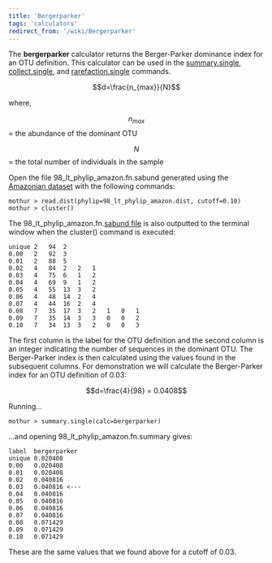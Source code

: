 ```yaml
---
title: 'Bergerparker'
tags: 'calculators'
redirect_from: '/wiki/Bergerparker'
---
```

The **bergerparker** calculator returns the
Berger-Parker dominance index for an OTU definition. This calculator can
be used in the [summary.single](/wiki/summary.single),
[collect.single](/wiki/collect.single), and
[rarefaction.single](/wiki/rarefaction.single) commands.

$$d=\frac{n_{max}}{N}$$

where,

$$n_{max}$$ = the abundance of the dominant OTU

$$N$$ = the total number of individuals in the sample

Open the file 98\_lt\_phylip\_amazon.fn.sabund generated using the [
Amazonian dataset](https://mothur.s3.us-east-2.amazonaws.com/wiki/amazondata.zip) with the following
commands:

    mothur > read.dist(phylip=98_lt_phylip_amazon.dist, cutoff=0.10)
    mothur > cluster()

The 98\_lt\_phylip\_amazon.fn.[sabund file](/wiki/sabund_file) is
also outputted to the terminal window when the cluster() command is
executed:

    unique 2   94  2   
    0.00   2   92  3   
    0.01   2   88  5   
    0.02   4   84  2   2   1   
    0.03   4   75  6   1   2   
    0.04   4   69  9   1   2   
    0.05   4   55  13  3   2   
    0.06   4   48  14  2   4   
    0.07   4   44  16  2   4   
    0.08   7   35  17  3   2   1   0   1   
    0.09   7   35  14  3   3   0   0   2   
    0.10   7   34  13  3   2   0   0   3   

The first column is the label for the OTU definition and the second
column is an integer indicating the number of sequences in the dominant
OTU. The Berger-Parker index is then calculated using the values found
in the subsequent columns. For demonstration we will calculate the
Berger-Parker index for an OTU definition of 0.03:

$$d=\frac{4}{98} = 0.0408$$

Running\...

    mothur > summary.single(calc=bergerparker)

\...and opening 98\_lt\_phylip\_amazon.fn.summary gives:

    label  bergerparker
    unique 0.020408
    0.00   0.020408
    0.01   0.020408
    0.02   0.040816
    0.03   0.040816 <---
    0.04   0.040816
    0.05   0.040816
    0.06   0.040816
    0.07   0.040816
    0.08   0.071429
    0.09   0.071429
    0.10   0.071429

These are the same values that we found above for a cutoff of 0.03.
